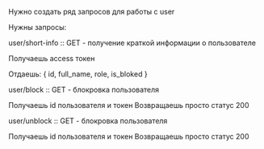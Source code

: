 Нужно создать ряд запросов для работы с user

Нужны запросы:

user/short-info :: GET - получение краткой информации о пользователе 

Получаешь access токен 

Отдаешь: 
{
  id,
  full_name,
  role, 
  is_bloked
}


user/block :: GET - блокровка пользователя 

Получаешь id пользователя и токен 
Возвращаешь просто статус 200


user/unblock :: GET - блокровка пользователя 

Получаешь id пользователя и токен 
Возвращаешь просто статус 200